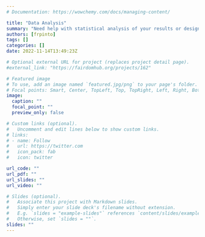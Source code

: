 ```yaml
---
# Documentation: https://wowchemy.com/docs/managing-content/

title: "Data Analysis"
summary: "Need help with statistical analysis of your results or designing your study? ... ."
authors: [frpinto]
tags: []
categories: []
date: 2022-11-14T13:49:23Z

# Optional external URL for project (replaces project detail page).
#external_link: "https://fairdomhub.org/projects/162"

# Featured image
# To use, add an image named `featured.jpg/png` to your page's folder.
# Focal points: Smart, Center, TopLeft, Top, TopRight, Left, Right, BottomLeft, Bottom, BottomRight.
image:
  caption: ""
  focal_point: ""
  preview_only: false

# Custom links (optional).
#   Uncomment and edit lines below to show custom links.
# links:
# - name: Follow
#   url: https://twitter.com
#   icon_pack: fab
#   icon: twitter

url_code: ""
url_pdf: ""
url_slides: ""
url_video: ""

# Slides (optional).
#   Associate this project with Markdown slides.
#   Simply enter your slide deck's filename without extension.
#   E.g. `slides = "example-slides"` references `content/slides/example-slides.md`.
#   Otherwise, set `slides = ""`.
slides: ""
---
```

